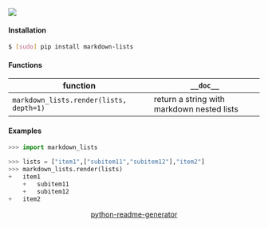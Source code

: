 <!--
https://pypi.org/project/readme-generator/
https://pypi.org/project/python-readme-generator/
-->

[![](https://img.shields.io/pypi/pyversions/markdown-lists.svg?longCache=True)](https://pypi.org/project/markdown-lists/)

#### Installation
```bash
$ [sudo] pip install markdown-lists
```

#### Functions
function|`__doc__`
-|-
`markdown_lists.render(lists, depth=1)` |return a string with markdown nested lists

#### Examples
```python
>>> import markdown_lists

>>> lists = ["item1",["subitem11","subitem12"],"item2"]
>>> markdown_lists.render(lists)
+   item1
    +   subitem11
    +   subitem12
+   item2
```

<p align="center">
    <a href="https://pypi.org/project/python-readme-generator/">python-readme-generator</a>
</p>
